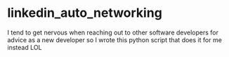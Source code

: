 # linkedin_auto_networking
I tend to get nervous when reaching out to other software developers for advice as a new developer so I wrote this python script that does it for me instead LOL
